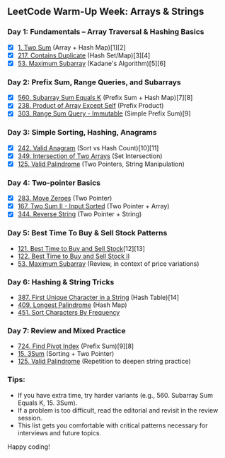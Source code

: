 ## LeetCode Warm-Up Week: Arrays & Strings

### Day 1: Fundamentals – Array Traversal & Hashing Basics

- [x] [1. Two Sum](https://leetcode.com/problems/two-sum/) (Array + Hash Map)[1][2]
- [x] [217. Contains Duplicate](https://leetcode.com/problems/contains-duplicate/) (Hash Set/Map)[3][4]
- [x] [53. Maximum Subarray](https://leetcode.com/problems/maximum-subarray/) (Kadane's Algorithm)[5][6]

### Day 2: Prefix Sum, Range Queries, and Subarrays

- [x] [560. Subarray Sum Equals K](https://leetcode.com/problems/subarray-sum-equals-k/) (Prefix Sum + Hash Map)[7][8]
- [x] [238. Product of Array Except Self](https://leetcode.com/problems/product-of-array-except-self/) (Prefix Product)
- [x] [303. Range Sum Query - Immutable](https://leetcode.com/problems/range-sum-query-immutable/) (Simple Prefix Sum)[9]

### Day 3: Simple Sorting, Hashing, Anagrams

- [x] [242. Valid Anagram](https://leetcode.com/problems/valid-anagram/) (Sort vs Hash Count)[10][11]
- [x] [349. Intersection of Two Arrays](https://leetcode.com/problems/intersection-of-two-arrays/) (Set Intersection)
- [x] [125. Valid Palindrome](https://leetcode.com/problems/valid-palindrome/) (Two Pointers, String Manipulation)

### Day 4: Two-pointer Basics

- [x] [283. Move Zeroes](https://leetcode.com/problems/move-zeroes/) (Two Pointer)
- [x] [167. Two Sum II - Input Sorted](https://leetcode.com/problems/two-sum-ii-input-array-is-sorted/) (Two Pointer + Array)
- [x] [344. Reverse String](https://leetcode.com/problems/reverse-string/) (Two Pointer + String)

### Day 5: Best Time To Buy & Sell Stock Patterns

- [121. Best Time to Buy and Sell Stock](https://leetcode.com/problems/best-time-to-buy-and-sell-stock/)[12][13]
- [122. Best Time to Buy and Sell Stock II](https://leetcode.com/problems/best-time-to-buy-and-sell-stock-ii/)
- [53. Maximum Subarray](https://leetcode.com/problems/maximum-subarray/) (Review, in context of price variations)

### Day 6: Hashing & String Tricks

- [387. First Unique Character in a String](https://leetcode.com/problems/first-unique-character-in-a-string/) (Hash Table)[14]
- [409. Longest Palindrome](https://leetcode.com/problems/longest-palindrome/) (Hash Map)
- [451. Sort Characters By Frequency](https://leetcode.com/problems/sort-characters-by-frequency/)

### Day 7: Review and Mixed Practice

- [724. Find Pivot Index](https://leetcode.com/problems/find-pivot-index/) (Prefix Sum)[9][8]
- [15. 3Sum](https://leetcode.com/problems/3sum/) (Sorting + Two Pointer)
- [125. Valid Palindrome](https://leetcode.com/problems/valid-palindrome/) (Repetition to deepen string practice)

### Tips:

- If you have extra time, try harder variants (e.g., 560. Subarray Sum Equals K, 15. 3Sum).
- If a problem is too difficult, read the editorial and revisit in the review session.
- This list gets you comfortable with critical patterns necessary for interviews and future topics.

Happy coding!
